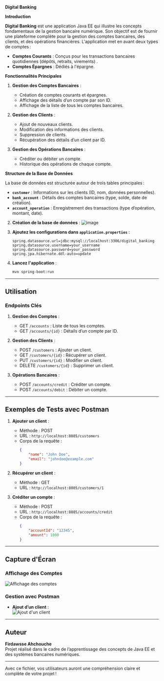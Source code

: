  **Digital Banking**

**Introduction**

**Digital Banking** est une application Java EE qui illustre les concepts fondamentaux de la gestion bancaire numérique.
Son objectif est de fournir une plateforme complète pour la gestion des comptes bancaires, des clients, et des opérations financières. 
L'application met en avant deux types de comptes :

- **Comptes Courants** : Conçus pour les transactions bancaires quotidiennes (dépôts, retraits, virements) .
- **Comptes Épargnes** : Dédiés à l'épargne.

**Fonctionnalités Principales**

1. **Gestion des Comptes Bancaires** :
   - Création de comptes courants et épargnes.
   - Affichage des détails d’un compte par son ID.
   - Affichage de la liste de tous les comptes bancaires.

2. **Gestion des Clients** :
   - Ajout de nouveaux clients.
   - Modification des informations des clients.
   - Suppression de clients.
   - Récupération des détails d’un client par ID.

3. **Gestion des Opérations Bancaires** :
   - Créditer ou débiter un compte.
   - Historique des opérations de chaque compte.

**Structure de la Base de Données**

La base de données est structurée autour de trois tables principales :

- **`customer`** : Informations sur les clients (ID, nom, données personnelles).
- **`bank_account`** : Détails des comptes bancaires (type, solde, date de création).
- **`account_operation`** : Enregistrement des transactions (type d’opération, montant, date).


2. **Création de la base de données** :
   ![image](https://github.com/user-attachments/assets/f9b6971c-7fa9-40f5-940b-13a6706528db)


3. **Ajoutez les configurations dans `application.properties`** :
   ```properties
   spring.datasource.url=jdbc:mysql://localhost:3306/digital_banking
   spring.datasource.username=your_username
   spring.datasource.password=your_password
   spring.jpa.hibernate.ddl-auto=update
   ```

4. **Lancez l'application** :
   ```bash
   mvn spring-boot:run
   ```

---

## **Utilisation**

### **Endpoints Clés**

1. **Gestion des Comptes** :
   - GET `/accounts` : Liste de tous les comptes.
   - GET `/accounts/{id}` : Détails d’un compte par ID.

2. **Gestion des Clients** :
   - POST `/customers` : Ajouter un client.
   - GET `/customers/{id}` : Récupérer un client.
   - PUT `/customers/{id}` : Modifier un client.
   - DELETE `/customers/{id}` : Supprimer un client.

3. **Opérations Bancaires** :
   - POST `/accounts/credit` : Créditer un compte.
   - POST `/accounts/debit` : Débiter un compte.

---

## **Exemples de Tests avec Postman**

1. **Ajouter un client** :
   - Méthode : POST  
   - URL : `http://localhost:8085/customers`  
   - Corps de la requête :
     ```json
     {
         "name": "John Doe",
         "email": "johndoe@example.com"
     }
     ```

2. **Récupérer un client** :
   - Méthode : GET  
   - URL : `http://localhost:8085/customers/1`

3. **Créditer un compte** :
   - Méthode : POST  
   - URL : `http://localhost:8085/accounts/credit`  
   - Corps de la requête :
     ```json
     {
         "accountId": "12345",
         "amount": 1000
     }
     ```

---

## **Capture d'Écran**

### Affichage des Comptes
![Affichage des comptes](https://github.com/user-attachments/assets/caae2d97-6ac5-40ee-8be9-b38c9bcba2e0)

### Gestion avec Postman
- **Ajout d’un client** :  
![Ajout d'un client](https://github.com/user-attachments/assets/f939bc3c-5f6f-4044-b0a9-e4a1abd9fc12)

---

## **Auteur**

**Firdawsse Ahchouche**  
Projet réalisé dans le cadre de l’apprentissage des concepts de Java EE et des systèmes bancaires numériques.

--- 

Avec ce fichier, vos utilisateurs auront une compréhension claire et complète de votre projet !
